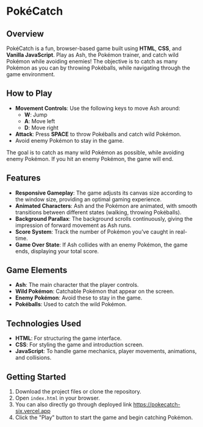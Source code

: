 # PokéCatch

## Overview
PokéCatch is a fun, browser-based game built using **HTML**, **CSS**, and **Vanilla JavaScript**. Play as Ash, the Pokémon trainer, and catch wild Pokémon while avoiding enemies! The objective is to catch as many Pokémon as you can by throwing Pokéballs, while navigating through the game environment.

## How to Play
- **Movement Controls**: Use the following keys to move Ash around:
  - **W**: Jump
  - **A**: Move left
  - **D**: Move right
- **Attack**: Press **SPACE** to throw Pokéballs and catch wild Pokémon.
- Avoid enemy Pokémon to stay in the game.
  
The goal is to catch as many wild Pokémon as possible, while avoiding enemy Pokémon. If you hit an enemy Pokémon, the game will end.

## Features
- **Responsive Gameplay**: The game adjusts its canvas size according to the window size, providing an optimal gaming experience.
- **Animated Characters**: Ash and the Pokémon are animated, with smooth transitions between different states (walking, throwing Pokéballs).
- **Background Parallax**: The background scrolls continuously, giving the impression of forward movement as Ash runs.
- **Score System**: Track the number of Pokémon you’ve caught in real-time.
- **Game Over State**: If Ash collides with an enemy Pokémon, the game ends, displaying your total score.

## Game Elements
- **Ash**: The main character that the player controls.
- **Wild Pokémon**: Catchable Pokémon that appear on the screen.
- **Enemy Pokémon**: Avoid these to stay in the game.
- **Pokéballs**: Used to catch the wild Pokémon.

## Technologies Used
- **HTML**: For structuring the game interface.
- **CSS**: For styling the game and introduction screen.
- **JavaScript**: To handle game mechanics, player movements, animations, and collisions.

## Getting Started
1. Download the project files or clone the repository.
2. Open `index.html` in your browser.
3. You can also directly go through deployed link https://pokecatch-six.vercel.app
4. Click the "Play" button to start the game and begin catching Pokémon.
